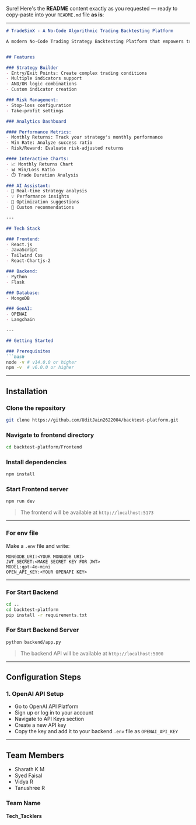 Sure! Here's the **README** content exactly as you requested — ready to copy-paste into your `README.md` file **as is**:

---

````markdown
# TradeSimX - A No-Code Algorithmic Trading Backtesting Platform

A modern No-Code Trading Strategy Backtesting Platform that empowers traders to create Strategy, backtest, and optimize their trading strategies without writing a single line of code. Powered by advanced AI analytics, ChatBot and real-time insights.


## Features

### Strategy Builder
- Entry/Exit Points: Create complex trading conditions  
- Multiple indicators support  
- AND/OR logic combinations  
- Custom indicator creation  

### Risk Management:
- Stop-loss configuration  
- Take-profit settings  

### Analytics Dashboard

#### Performance Metrics:
- Monthly Returns: Track your strategy's monthly performance  
- Win Rate: Analyze success ratio  
- Risk/Reward: Evaluate risk-adjusted returns  

#### Interactive Charts:
- 📈 Monthly Returns Chart  
- 📊 Win/Loss Ratio  
- ⏱️ Trade Duration Analysis  

### AI Assistant:
- 🤖 Real-time strategy analysis  
- 💡 Performance insights  
- 🔄 Optimization suggestions  
- 📝 Custom recommendations  

---

## Tech Stack

### Frontend:
- React.js  
- JavaScript  
- Tailwind Css  
- React-Chartjs-2  

### Backend:
- Python  
- Flask  

### Database:
- MongoDB  

### GenAI:
- OPENAI  
- Langchain  

---

## Getting Started

### Prerequisites
```bash
node -v # v14.0.0 or higher  
npm -v  # v6.0.0 or higher  
````

---

## Installation

### Clone the repository

```bash
git clone https://github.com/UditJain2622004/backtest-platform.git
```

### Navigate to frontend directory

```bash
cd backtest-platform/Frontend
```

### Install dependencies

```bash
npm install
```

### Start Frontend server

```bash
npm run dev
```

> The frontend will be available at `http://localhost:5173`

---

### For env file

Make a `.env` file and write:

```
MONGODB_URI:<YOUR MONGODB URI>
JWT_SECRET:<MAKE SECRET KEY FOR JWT>
MODEL:gpt-4o-mini
OPEN_API_KEY:<YOUR OPENAPI KEY>
```

---

### For Start Backend

```bash
cd ..
cd backtest-platform
pip install -r requirements.txt
```

### For Start Backend Server

```bash
python backend/app.py
```

> The backend API will be available at `http://localhost:5000`

---

## Configuration Steps

### 1. OpenAI API Setup

* Go to OpenAI API Platform
* Sign up or log in to your account
* Navigate to API Keys section
* Create a new API key
* Copy the key and add it to your backend `.env` file as `OPENAI_API_KEY`

---

## Team Members

* Sharath K M
* Syed Faisal
* Vidya R
* Tanushree R

### Team Name

**Tech\_Tacklers**


